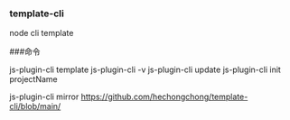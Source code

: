 ### template-cli
node cli template

###命令

js-plugin-cli template
js-plugin-cli -v
js-plugin-cli update
js-plugin-cli init projectName


js-plugin-cli mirror https://github.com/hechongchong/template-cli/blob/main/

